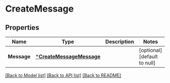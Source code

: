 # CreateMessage

## Properties
Name | Type | Description | Notes
------------ | ------------- | ------------- | -------------
**Message** | [***CreateMessageMessage**](CreateMessage_message.md) |  | [optional] [default to null]

[[Back to Model list]](../README.md#documentation-for-models) [[Back to API list]](../README.md#documentation-for-api-endpoints) [[Back to README]](../README.md)

